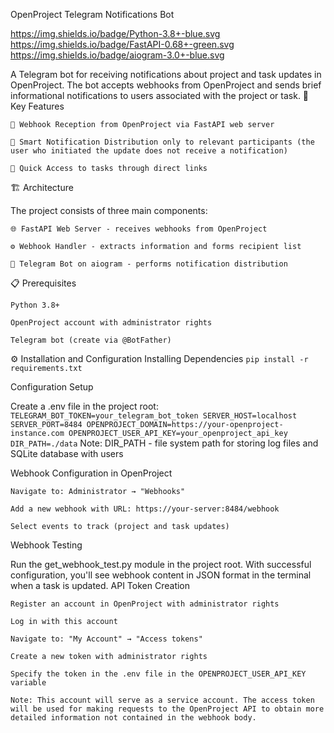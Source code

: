 OpenProject Telegram Notifications Bot

https://img.shields.io/badge/Python-3.8+-blue.svg
https://img.shields.io/badge/FastAPI-0.68+-green.svg
https://img.shields.io/badge/aiogram-3.0+-blue.svg

A Telegram bot for receiving notifications about project and task updates in OpenProject. The bot accepts webhooks from OpenProject and sends brief informational notifications to users associated with the project or task.
🚀 Key Features

    📨 Webhook Reception from OpenProject via FastAPI web server

    👥 Smart Notification Distribution only to relevant participants (the user who initiated the update does not receive a notification)

    🔗 Quick Access to tasks through direct links

🏗 Architecture

The project consists of three main components:

    🌐 FastAPI Web Server - receives webhooks from OpenProject

    ⚙️ Webhook Handler - extracts information and forms recipient list

    🤖 Telegram Bot on aiogram - performs notification distribution

📋 Prerequisites

    Python 3.8+

    OpenProject account with administrator rights

    Telegram bot (create via @BotFather)

⚙️ Installation and Configuration
Installing Dependencies
``pip install -r requirements.txt``

Configuration Setup

Create a .env file in the project root:
    ``` TELEGRAM_BOT_TOKEN=your_telegram_bot_token
    SERVER_HOST=localhost
    SERVER_PORT=8484
    OPENPROJECT_DOMAIN=https://your-openproject-instance.com
    OPENPROJECT_USER_API_KEY=your_openproject_api_key
    DIR_PATH=./data
    ```
    Note: DIR_PATH - file system path for storing log files and SQLite database with users

Webhook Configuration in OpenProject

    Navigate to: Administrator → "Webhooks"

    Add a new webhook with URL: https://your-server:8484/webhook

    Select events to track (project and task updates)

Webhook Testing

Run the get_webhook_test.py module in the project root. With successful configuration, you'll see webhook content in JSON format in the terminal when a task is updated.
API Token Creation

    Register an account in OpenProject with administrator rights

    Log in with this account

    Navigate to: "My Account" → "Access tokens"

    Create a new token with administrator rights

    Specify the token in the .env file in the OPENPROJECT_USER_API_KEY variable

    Note: This account will serve as a service account. The access token will be used for making requests to the OpenProject API to obtain more detailed information not contained in the webhook body.

